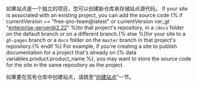 如果站点是一个独立的项目，您可以创建新仓库来存储站点源代码。 If your site is associated with an existing project, you can add the source code {% if currentVersion == "free-pro-team@latest" or currentVersion ver_gt "enterprise-server@2.22" %}to that project's repository, in a `/docs` folder on the default branch or on a different branch.{% else %}for your site to a `gh-pages` branch or a `docs` folder on the `master` branch in that project's repository.{% endif %} For example, if you're creating a site to publish documentation for a project that's already on {% data variables.product.product_name %}, you may want to store the source code for the site in the same repository as the project.

如果要在现有仓库中创建站点，请跳至“[创建站点](#creating-your-site)”一节。
